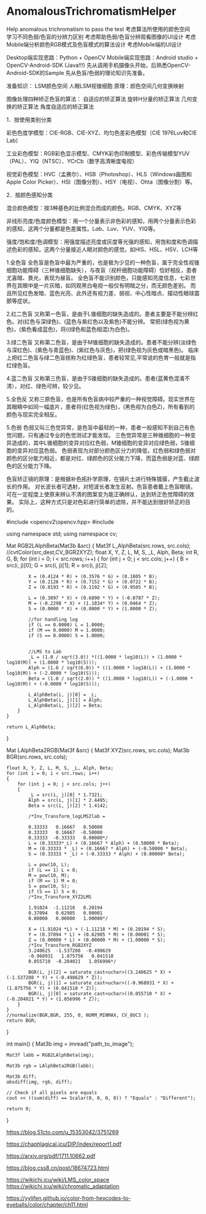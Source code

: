 # AnomalousTrichromatismHelper
Help anomalous trichromatism to pass the test
考虑算法所使用的颜色空间  
学习不同色弱/色盲的分辨力区别
考虑帮助色弱/色盲分辨观看图像的UI设计
考虑Mobile端分析颜色RGB模式及色盲模式的算法设计
考虑Mobile端的UI设计  

Desktop端实现思路：Python + OpenCV
Mobile端实现思路：Android studio + OpenCV-Android-SDK (Java!!!)
先从调用手机摄像头开始，后熟悉OpenCV-Android-SDK的Sample
先从色盲/色弱的理论知识先准备。 

准备知识：
LSM颜色空间
人眼LSM视锥细胞
原理：颜色空间几何变换映射

图像处理四种矫正色盲的算法：
自适应的矫正算法
旋转H分量的矫正算法
几何变换的矫正算法
角度自适应的矫正算法


1．按使用类别分类

彩色色度学模型：CIE-RGB、CIE-XYZ、均匀色差彩色模型（CIE 1976Luv和CIE Lab）

工业彩色模型：RGB彩色显示模型、CMYK彩色印制模型、彩色传输模型YUV（PAL）、YIQ（NTSC）、YCrCb（数字高清晰度电视）

视觉彩色模型：HVC（孟赛尔）、HSB（Photoshop）、HLS（Windows画图和Apple Color Picker）、HSI（图像分割）、HSY（电视）、Ohta（图像分割）等。

2．按颜色感知分类

混合颜色模型：按3种基色的比例混合而成的颜色。RGB、CMYK、XYZ等

非线形亮度/色度颜色模型：用一个分量表示非色彩的感知，用两个分量表示色彩的感知，这两个分量都是色差属性。L*a*b、L*u*v、YUV、YIQ等。

强度/饱和度/色调模型：用强度描述亮度或灰度等光强的感知，用饱和度和色调描述色彩的感知，这两个分量接近人眼对颜色的感觉。如HIS、HSL、HSV、LCH等


1.全色盲
全色盲是色盲中最为严重的，也是极为少见的一种色盲，属于完全性视锥细胞功能障碍（三种锥细胞缺失），与夜盲（视杆细胞功能障碍）恰好相反，患者尤喜暗、畏光，表现为昼盲。
全色盲不能识别颜色，只能感知亮度信息，七彩世界在其眼中是一片灰暗，如同观黑白电视一般仅有明暗之分，而无颜色差别。
而且所见红色发暗、蓝色光亮、此外还有视力差、弱视、中心性暗点、摆动性眼球震颤等症状。

2.红二色盲
又称第一色盲，是由于L锥细胞的缺失造成的。患者主要是不能分辨红色。对(红色与深绿色)、(蓝色与紫红色以及紫色)不能分辨。
常把(绿色视为黄色)，(紫色看成蓝色)，将((绿色和蓝色相混)为白色)。

3.绿二色盲
又称第二色盲，是由于M锥细胞的缺失造成的。患者不能分辨(淡绿色与深红色)、(紫色与青蓝色)、(紫红色与灰色)，把(绿色视为灰色或暗黑色)。
临床上把红二色盲与绿二色盲统称为红绿色盲，患者较常见,平常说的色育一般就是指红绿色盲。

4.蓝二色盲
又称第三色盲，是由于S锥细胞的缺失造成的。患者(蓝黄色混淆不清），对红、绿色可辨，较少见。

5.全色反
又称三原色盲，也是所有色盲病中较严重的一种视觉障碍。现实世界在其眼睛中如同一幅底片，患者将(红色视为绿色)，(黑色视为白色Z)，所有看到的颜色与现实完全相反。

5.色弱
色弱又叫三色觉异常，是色盲中最轻的一种，患者一般感知不到自己有色觉问题，只有通过专业的色觉测试才能发现。
三色觉异常是三种锥细胞的一种变异造成的，其中L锥细胞的变异对应红色弱，M锥细胞的变异对应绿色弱，S锥细胞的变异对应蓝色弱。
色弱表现为对部分颜色区分力的降低，红色弱和绿色弱对颜色的区分能力相近，都是对红、绿颜色的区分能力下降，而蓝色弱是对蓝、绿颜色的区分能力下降。

色盲矫正镜的原理：是根据补色拓扑学原理，在镜片土进行特殊镀膜，产生截止波长的作用。
对长波长者可透射，对短波长者发生反射。色盲患者戴上色盲眼镜，可在一定程度上使原来辨认不清的图案变为能正确辨认，达到矫正色觉障碍的效果。
实际上，这种方式只是对色彩进行简单的滤除，并不能达到很好矫正的目的。


#include <opencv2\opencv.hpp>
#include <iostream>

using namespace std;
using namespace cv;

Mat RGB2LAlphBeta(Mat3b &src)
{
    Mat3f L_AlphBeta(src.rows, src.cols);
    //cvtColor(src,dest,CV_BGR2XYZ);
    float X, Y, Z, L, M, S, _L, Alph, Beta;
    int R, G, B;
    for (int i = 0; i < src.rows; i++)
    {
        for (int j = 0; j < src.cols; j++)
        {
            B = src(i, j)[0];
            G = src(i, j)[1];
            R = src(i, j)[2];


            X = (0.4124 * R) + (0.3576 * G) + (0.1805 * B);
            Y = (0.2126 * R) + (0.7152 * G) + (0.0722 * B);
            Z = (0.0193 * R) + (0.1192 * G) + (0.9505 * B);

            L = (0.3897 * X) + (0.6890 * Y) + (-0.0787 * Z);
            M = (-0.2298 * X) + (1.1834* Y) + (0.0464 * Z);
            S = (0.0000 * X) + (0.0000 * Y) + (1.0000 * Z);

            //for handling log
            if (L == 0.0000) L = 1.0000;
            if (M == 0.0000) M = 1.0000;
            if (S == 0.0000) S = 1.0000;


            //LMS to Lab
            _L = (1.0 / sqrt(3.0)) *((1.0000 * log10(L)) + (1.0000 * log10(M)) + (1.0000 * log10(S)));
            Alph = (1.0 / sqrt(6.0)) * ((1.0000 * log10(L)) + (1.0000 * log10(M)) + (-2.0000 * log10(S)));
            Beta = (1.0 / sqrt(2.0)) * ((1.0000 * log10(L)) + (-1.0000 * log10(M)) + (-0.0000 * log10(S)));

            L_AlphBeta(i, j)[0] = _L;
            L_AlphBeta(i, j)[1] = Alph;
            L_AlphBeta(i, j)[2] = Beta;
        }
    }

    return L_AlphBeta;
}

Mat LAlphBeta2RGB(Mat3f &src)
{
    Mat3f XYZ(src.rows, src.cols);
    Mat3b BGR(src.rows, src.cols);

    float X, Y, Z, L, M, S, _L, Alph, Beta;
    for (int i = 0; i < src.rows; i++)
    {
        for (int j = 0; j < src.cols; j++)
        {
            _L = src(i, j)[0] * 1.7321;
            Alph = src(i, j)[1] * 2.4495;
            Beta = src(i, j)[2] * 1.4142;

            /*Inv_Transform_logLMS2lab =

            0.33333   0.16667   0.50000
            0.33333   0.16667  -0.50000
            0.33333  -0.33333   0.00000*/
            L = (0.33333*_L) + (0.16667 * Alph) + (0.50000 * Beta);
            M = (0.33333 * _L) + (0.16667 * Alph) + (-0.50000 * Beta);
            S = (0.33333 * _L) + (-0.33333 * Alph) + (0.00000* Beta);

            L = pow(10, L);
            if (L == 1) L = 0;
            M = pow(10, M);
            if (M == 1) M = 0;
            S = pow(10, S);
            if (S == 1) S = 0;
            /*Inv_Transform_XYZ2LMS

            1.91024  -1.11218   0.20194
            0.37094   0.62905   0.00001
            0.00000   0.00000   1.00000*/

            X = (1.91024 *L) + (-1.11218 * M) + (0.20194 * S);
            Y = (0.37094 * L) + (0.62905 * M) + (0.00001 * S);
            Z = (0.00000 * L) + (0.00000 * M) + (1.00000 * S);
            /*Inv_Transform_RGB2XYZ
            3.240625  -1.537208  -0.498629
            -0.968931   1.875756   0.041518
            0.055710  -0.204021   1.056996*/

            BGR(i, j)[2] = saturate_cast<uchar>((3.240625 * X) + (-1.537208 * Y) + (-0.498629 * Z));
            BGR(i, j)[1] = saturate_cast<uchar>((-0.968931 * X) + (1.875756 * Y) + (0.041518 * Z));
            BGR(i, j)[0] = saturate_cast<uchar>((0.055710 * X) + (-0.204021 * Y) + (1.056996 * Z));
        }
    }
    //normalize(BGR,BGR, 255, 0, NORM_MINMAX, CV_8UC3 );
    return BGR;
}


int main()
{
    Mat3b img = imread("path_to_image");

    Mat3f labb = RGB2LAlphBeta(img);

    Mat3b rgb = LAlphBeta2RGB(labb);

    Mat3b diff;
    absdiff(img, rgb, diff);

    // Check if all pixels are equals
    cout << ((sum(diff) == Scalar(0, 0, 0, 0)) ? "Equals" : "Different");

    return 0;
}

https://blog.51cto.com/u_15353042/3751269

https://chaphlagical.icu/DIP/index/report1.pdf

https://arxiv.org/pdf/1711.10662.pdf

https://blog.css8.cn/post/18674723.html

https://wikichi.icu/wiki/LMS_color_space
https://wikichi.icu/wiki/chromatic_adaptation

https://yylifen.github.io/color-from-hexcodes-to-eyeballs/color/chapter/ch11.html